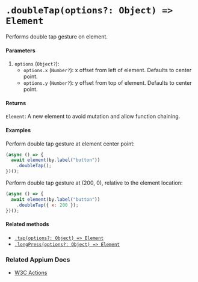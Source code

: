 # `.doubleTap(options?: Object) => Element`

Performs double tap gesture on element.

#### Parameters

1. `options` (`Object?`):
    - `options.x` (`Number?`): x offset from left of element. Defaults to center point.
    - `options.y` (`Number?`): y offset from top of element. Defaults to center point.

#### Returns

`Element`: A new element to avoid mutation and allow function chaining.

#### Examples

Perform double tap gesture at element center point:

```javascript
(async () => {
  await element(by.label("button"))
    .doubleTap();
})();
```

Perform double tap gesture at (200, 0), relative to the element location:

```javascript
(async () => {
  await element(by.label("button"))
    .doubleTap({ x: 200 });
})();
```

#### Related methods

- [`.tap(options?: Object) => Element`](./tap.md)
- [`.longPress(options?: Object) => Element`](./longPress.md)

### Related Appium Docs

- [W3C Actions](http://appium.io/docs/en/commands/interactions/actions/)